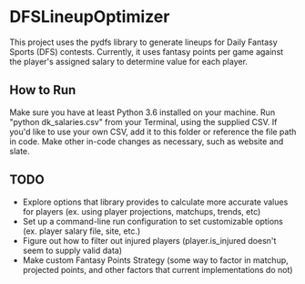 # DFSLineupOptimizer

This project uses the pydfs library to generate lineups for Daily Fantasy Sports (DFS) contests. Currently, it uses fantasy points per game against the player's assigned salary to determine value for each player.

## How to Run
Make sure you have at least Python 3.6 installed on your machine. Run "python dk_salaries.csv" from your Terminal, using the 
supplied CSV. If you'd like to use your own CSV, add it to this folder or reference the file path in code. Make other in-code
changes as necessary, such as website and slate. 

## TODO

* Explore options that library provides to calculate more accurate values for players (ex. using player projections, matchups, trends, etc)
* Set up a command-line run configuration to set customizable options (ex. player salary file, site, etc.)
* Figure out how to filter out injured players (player.is_injured doesn't seem to supply valid data)
* Make custom Fantasy Points Strategy (some way to factor in matchup, projected points, and other factors that current implementations do not)